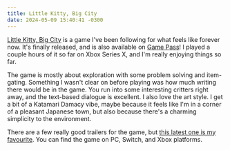 ```yaml
---
title: Little Kitty, Big City
date: 2024-05-09 15:40:41 -0300
---
```


[Little Kitty, Big City](https://www.littlekittybigcity.com) is a game I've been following for what feels like forever now. It's finally released, and is also available on [Game Pass](https://news.xbox.com/en-us/2024/04/30/xbox-game-pass-may-2024-wave-1/)! I played a couple hours of it so far on Xbox Series X, and I'm really enjoying things so far.

The game is mostly about exploration with some problem solving and item-gating. Something I wasn't clear on before playing was how much writing there would be in the game. You run into some interesting critters right away, and the text-based dialogue is excellent. I also love the art style. I get a bit of a Katamari Damacy vibe, maybe because it feels like I'm in a corner of a pleasant Japanese town, but also because there's a charming simplicity to the environment.

There are a few really good trailers for the game, but [this latest one is my favourite](https://www.youtube.com/watch?v=S5ve30zp8-s). You can find the game on PC, Switch, and Xbox platforms.
